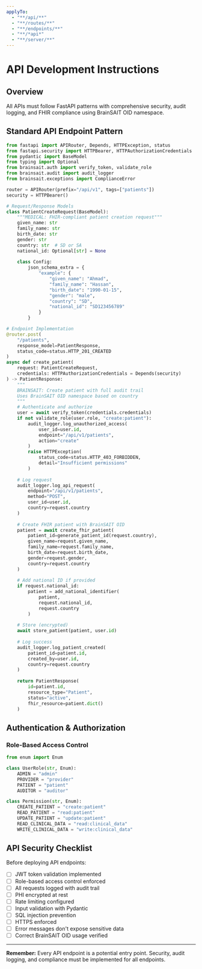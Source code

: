 ```yaml
---
applyTo:
  - "**/api/**"
  - "**/routes/**"
  - "**/endpoints/**"
  - "**/*api*"
  - "**/server/**"
---
```


# API Development Instructions

## Overview
All APIs must follow FastAPI patterns with comprehensive security, audit logging, and FHIR compliance using BrainSAIT OID namespace.

## Standard API Endpoint Pattern

```python
from fastapi import APIRouter, Depends, HTTPException, status
from fastapi.security import HTTPBearer, HTTPAuthorizationCredentials
from pydantic import BaseModel
from typing import Optional
from brainsait.auth import verify_token, validate_role
from brainsait.audit import audit_logger
from brainsait.exceptions import ComplianceError

router = APIRouter(prefix="/api/v1", tags=["patients"])
security = HTTPBearer()

# Request/Response Models
class PatientCreateRequest(BaseModel):
    """MEDICAL: FHIR-compliant patient creation request"""
    given_name: str
    family_name: str
    birth_date: str
    gender: str
    country: str  # SD or SA
    national_id: Optional[str] = None
    
    class Config:
        json_schema_extra = {
            "example": {
                "given_name": "Ahmad",
                "family_name": "Hassan",
                "birth_date": "1990-01-15",
                "gender": "male",
                "country": "SD",
                "national_id": "SD123456789"
            }
        }

# Endpoint Implementation
@router.post(
    "/patients",
    response_model=PatientResponse,
    status_code=status.HTTP_201_CREATED
)
async def create_patient(
    request: PatientCreateRequest,
    credentials: HTTPAuthorizationCredentials = Depends(security)
) -> PatientResponse:
    """
    BRAINSAIT: Create patient with full audit trail
    Uses BrainSAIT OID namespace based on country
    """
    # Authenticate and authorize
    user = await verify_token(credentials.credentials)
    if not validate_role(user.role, "create:patient"):
        audit_logger.log_unauthorized_access(
            user_id=user.id,
            endpoint="/api/v1/patients",
            action="create"
        )
        raise HTTPException(
            status_code=status.HTTP_403_FORBIDDEN,
            detail="Insufficient permissions"
        )
    
    # Log request
    audit_logger.log_api_request(
        endpoint="/api/v1/patients",
        method="POST",
        user_id=user.id,
        country=request.country
    )
    
    # Create FHIR patient with BrainSAIT OID
    patient = await create_fhir_patient(
        patient_id=generate_patient_id(request.country),
        given_name=request.given_name,
        family_name=request.family_name,
        birth_date=request.birth_date,
        gender=request.gender,
        country=request.country
    )
    
    # Add national ID if provided
    if request.national_id:
        patient = add_national_identifier(
            patient,
            request.national_id,
            request.country
        )
    
    # Store (encrypted)
    await store_patient(patient, user.id)
    
    # Log success
    audit_logger.log_patient_created(
        patient_id=patient.id,
        created_by=user.id,
        country=request.country
    )
    
    return PatientResponse(
        id=patient.id,
        resource_type="Patient",
        status="active",
        fhir_resource=patient.dict()
    )
```

## Authentication & Authorization

### Role-Based Access Control
```python
from enum import Enum

class UserRole(str, Enum):
    ADMIN = "admin"
    PROVIDER = "provider"
    PATIENT = "patient"
    AUDITOR = "auditor"

class Permission(str, Enum):
    CREATE_PATIENT = "create:patient"
    READ_PATIENT = "read:patient"
    UPDATE_PATIENT = "update:patient"
    READ_CLINICAL_DATA = "read:clinical_data"
    WRITE_CLINICAL_DATA = "write:clinical_data"
```

## API Security Checklist

Before deploying API endpoints:

- [ ] JWT token validation implemented
- [ ] Role-based access control enforced
- [ ] All requests logged with audit trail
- [ ] PHI encrypted at rest
- [ ] Rate limiting configured
- [ ] Input validation with Pydantic
- [ ] SQL injection prevention
- [ ] HTTPS enforced
- [ ] Error messages don't expose sensitive data
- [ ] Correct BrainSAIT OID usage verified

---

**Remember:** Every API endpoint is a potential entry point. Security, audit logging, and compliance must be implemented for all endpoints.
